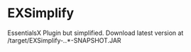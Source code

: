 # EXSimplify
EssentialsX Plugin but simplified. Download latest version at /target/EXSimplify-*.*.*-SNAPSHOT.JAR
